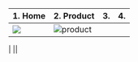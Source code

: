 |1. Home|2. Product|3. |4. |
|---|---|---|---|
|<img src=![home](https://github.com/jhtpo1230/CodingForest/assets/127816763/5b71eb2e-a3a0-42fa-a296-0e6d241fc1eb)></img>|![product](https://github.com/jhtpo1230/CodingForest/assets/127816763/8334f6e3-9374-4670-be34-e5f4c3c48bc7)

|
||
